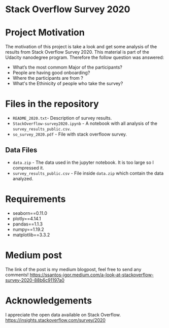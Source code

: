 # Stack Overflow Survey 2020

# Project Motivation
The motivation of this project is take a look and get some analysis of the results from Stack Overflow Survey 2020. This material is part of the Udacity nanodegree program.
Therefore the follow question was answered:

* What’s the most commom Major of the participants?
* People are having good onboarding?
* Where the participants are from ?
* What's the Ethinicity of people who take the survey?

# Files in the repository
* `README_2020.txt`- Description of survey results.
* `StackOverflow-survey2020.ipynb` - A notebook with all analysis of the `survey_results_public.csv`.
* `so_survey_2020.pdf` - File with stack overfloow survey. 
## Data Files
* `data.zip` - The data used in the jupyter notebook. It is too large so I compressed it.
* `survey_results_public.csv` - File inside `data.zip` which contain the data analyzed.

# Requirements 

* seaborn==0.11.0
* plotly==4.14.1
* pandas==1.1.3
* numpy==1.19.2
* matplotlib==3.3.2

# Medium post
The link of the post is my medium blogpost, feel free to send any comments! 
https://ssantos-igor.medium.com/a-look-at-stackoverflow-survey-2020-88b6c91197a0

# Acknowledgements
I appreciate the open data available on Stack Overflow.
https://insights.stackoverflow.com/survey/2020
